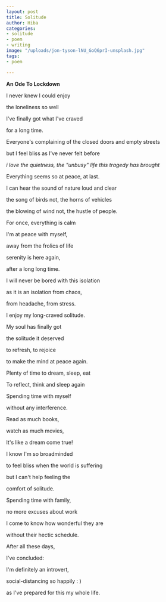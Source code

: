 ```yaml
---
layout: post
title: Solitude
author: Hiba
categories:
- solitude
- poem
- writing
image: "/uploads/jon-tyson-lNU_GoQ6prI-unsplash.jpg"
tags:
- poem

---
```

**An Ode To Lockdown**

I never knew I could enjoy

the loneliness so well

I've finally got what I've craved

for a long time.

Everyone's complaining of the closed doors and empty streets

but I feel bliss as I've never felt before

_i love the quietness, the "unbusy" life this tragedy has brought_

Everything seems so at peace, at last.

I can hear the sound of nature loud and clear

the song of birds not, the horns of vehicles

the blowing of wind not, the hustle of people.

For once, everything is calm

I'm at peace with myself,

away from the frolics of life

serenity is here again,

after a long long time.

I will never be bored with this isolation

as it is an isolation from chaos,

from headache, from stress.

I enjoy my long-craved solitude.

My soul has finally got

the solitude it deserved

to refresh, to rejoice

to make the mind at peace again.

Plenty of time to dream, sleep, eat

To reflect, think and sleep again

Spending time with myself

without any interference.

Read as much books,

watch as much movies,

It's like a dream come true!

I know I'm so broadminded

to feel bliss when the world is suffering

but I can't help feeling the

comfort of solitude.

Spending time with family,

no more excuses about work

I come to know how wonderful they are

without their hectic schedule.

After all these days,

I've concluded:

I'm definitely an introvert,

social-distancing so happily : )

as I've prepared for this my whole life.
